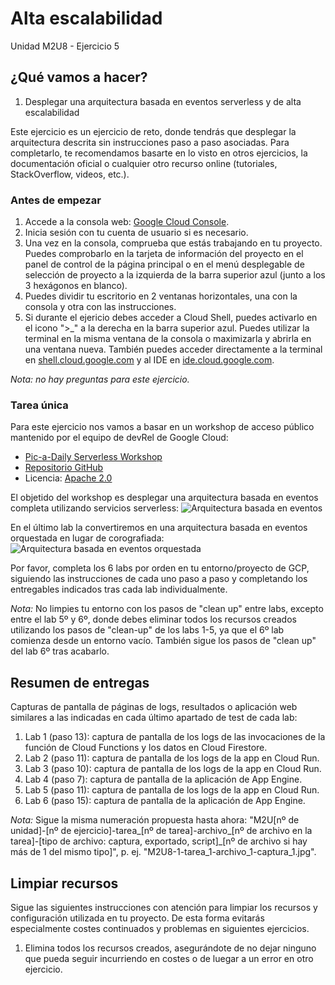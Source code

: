 # Alta escalabilidad
Unidad M2U8 - Ejercicio 5

## ¿Qué vamos a hacer?
1. Desplegar una arquitectura basada en eventos serverless y de alta escalabilidad

Este ejercicio es un ejercicio de reto, donde tendrás que desplegar la arquitectura descrita sin instrucciones paso a paso asociadas. Para completarlo, te recomendamos basarte en lo visto en otros ejercicios, la documentación oficial o cualquier otro recurso online (tutoriales, StackOverflow, videos, etc.).

### Antes de empezar
1. Accede a la consola web: [Google Cloud Console](https://console.cloud.google.com).
1. Inicia sesión con tu cuenta de usuario si es necesario.
1. Una vez en la consola, comprueba que estás trabajando en tu proyecto. Puedes comprobarlo en la tarjeta de información del proyecto en el panel de control de la página principal o en el menú desplegable de selección de proyecto a la izquierda de la barra superior azul (junto a los 3 hexágonos en blanco).
1. Puedes dividir tu escritorio en 2 ventanas horizontales, una con la consola y otra con las instrucciones.
1. Si durante el ejericio debes acceder a Cloud Shell, puedes activarlo en el icono ">_" a la derecha en la barra superior azul. Puedes utilizar la terminal en la misma ventana de la consola o maximizarla y abrirla en una ventana nueva. También puedes acceder directamente a la terminal en [shell.cloud.google.com](https://shell.cloud.google.com) y al IDE en [ide.cloud.google.com](https://ide.cloud.google.com/).

*Nota: no hay preguntas para este ejercicio.*

### Tarea única

Para este ejercicio nos vamos a basar en un workshop de acceso público mantenido por el equipo de devRel de Google Cloud:
- [Pic-a-Daily Serverless Workshop](g.co/codelabs/serverless-workshop)
- [Repositorio GitHub](https://github.com/GoogleCloudPlatform/serverless-photosharing-workshop)
- Licencia: [Apache 2.0](https://github.com/GoogleCloudPlatform/serverless-photosharing-workshop/blob/master/LICENSE)

El objetido del workshop es desplegar una arquitectura basada en eventos completa utilizando servicios serverless:
![Arquitectura basada en eventos](https://raw.githubusercontent.com/GoogleCloudPlatform/serverless-photosharing-workshop/master/pic-a-daily-architecture-events.png "Arquitectura basada en eventos")

En el último lab la convertiremos en una arquitectura basada en eventos orquestada en lugar de corografiada:
![Arquitectura basada en eventos orquestada](https://raw.githubusercontent.com/GoogleCloudPlatform/serverless-photosharing-workshop/master/pic-a-daily-architecture-workflows.png "Arquitectura basada en eventos orquestada")

Por favor, completa los 6 labs por orden en tu entorno/proyecto de GCP, siguiendo las instrucciones de cada uno paso a paso y completando los entregables indicados tras cada lab individualmente.

*Nota:* No limpies tu entorno con los pasos de "clean up" entre labs, excepto entre el lab 5º y 6º, donde debes eliminar todos los recursos creados utilizando los pasos de "clean-up" de los labs 1-5, ya que el 6º lab comienza desde un entorno vacío. También sigue los pasos de "clean up" del lab 6º tras acabarlo.

## Resumen de entregas
Capturas de pantalla de páginas de logs, resultados o aplicación web similares a las indicadas en cada último apartado de test de cada lab:
1. Lab 1 (paso 13): captura de pantalla de los logs de las invocaciones de la función de Cloud Functions y los datos en Cloud Firestore.
1. Lab 2 (paso 11): captura de pantalla de los logs de la app en Cloud Run.
1. Lab 3 (paso 10): captura de pantalla de los logs de la app en Cloud Run.
1. Lab 4 (paso 7): captura de pantalla de la aplicación de App Engine.
1. Lab 5 (paso 11): captura de pantalla de los logs de la app en Cloud Run.
1. Lab 6 (paso 15): captura de pantalla de la aplicación de App Engine.

*Nota:* Sigue la misma numeración propuesta hasta ahora: "M2U[nº de unidad]-[nº de ejercicio]-tarea_[nº de tarea]-archivo_[nº de archivo en la tarea]-[tipo de archivo: captura, exportado, script]_[nº de archivo si hay más de 1 del mismo tipo]", p. ej. "M2U8-1-tarea_1-archivo_1-captura_1.jpg".

## Limpiar recursos
Sigue las siguientes instrucciones con atención para limpiar los recursos y configuración utilizada en tu proyecto. De esta forma evitarás especialmente costes continuados y problemas en siguientes ejercicios.

1. Elimina todos los recursos creados, asegurándote de no dejar ninguno que pueda seguir incurriendo en costes o de luegar a un error en otro ejercicio.
